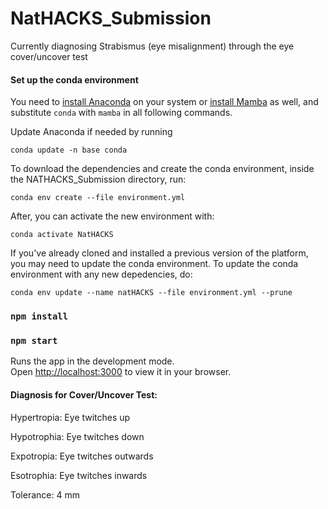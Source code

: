 # NatHACKS_Submission

Currently diagnosing Strabismus (eye misalignment) through the eye cover/uncover test

#### Set up the conda environment

You need to [install Anaconda](https://docs.anaconda.com/anaconda/install/index.html) on your system or [install Mamba](https://github.com/mamba-org/mamba) as well, and substitute `conda` with `mamba` in all following commands.

Update Anaconda if needed by running

```
conda update -n base conda
```

To download the dependencies and create the conda environment, inside the NATHACKS_Submission directory, run:

```
conda env create --file environment.yml
```

After, you can activate the new environment with:

```
conda activate NatHACKS
```

If you've already cloned and installed a previous version of the platform, you may need to update the conda environment. To update the conda environment with any new depedencies, do:

```
conda env update --name natHACKS --file environment.yml --prune
```

### `npm install`

### `npm start`

Runs the app in the development mode.\
Open [http://localhost:3000](http://localhost:3000) to view it in your browser.

#### Diagnosis for Cover/Uncover Test:

Hypertropia: Eye twitches up

Hypotrophia: Eye twitches down

Expotropia: Eye twitches outwards

Esotrophia: Eye twitches inwards

Tolerance: 4 mm
